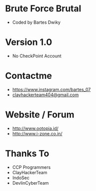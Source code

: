# Brute Force Brutal
- Coded by Bartes Dwiky

# Version 1.0
- No CheckPoint Account

# Contactme
- https://www.instagram.com/bartes_07
- clayhackerteam404@gmail.com

# Website / Forum
- http://www.ootopia.id/
- http://www.i-zone.co.in/

# Thanks To
- CCP Programmers
- ClayHackerTeam
- IndoSec
- DevlinCyberTeam
